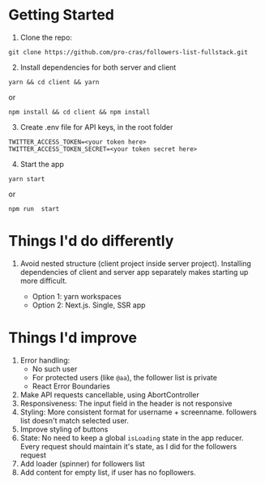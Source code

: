 # Getting Started

1. Clone the repo:

```
git clone https://github.com/pro-cras/followers-list-fullstack.git
```

2. Install dependencies for both server and client

```
yarn && cd client && yarn
```

or

```
npm install && cd client && npm install
```

3. Create .env file for API keys, in the root folder

```
TWITTER_ACCESS_TOKEN=<your token here>
TWITTER_ACCESS_TOKEN_SECRET=<your token secret here>
```

4. Start the app

```
yarn start
```

or

```
npm run  start
```

# Things I'd do differently

1.  Avoid nested structure (client project inside server project). Installing dependencies of client and server app separately makes starting up more difficult.

    - Option 1: yarn workspaces
    - Option 2: Next.js. Single, SSR app

# Things I'd improve

1. Error handling:
   - No such user
   - For protected users (like `@aa`), the follower list is private
   - React Error Boundaries
1. Make API requests cancellable, using AbortController
1. Responsiveness: The input field in the header is not responsive
1. Styling: More consistent format for username + screenname. followers list doesn't match selected user.
1. Improve styling of buttons
1. State: No need to keep a global `isLoading` state in the app reducer. Every request should maintain it's state, as I did for the followers request
1. Add loader (spinner) for followers list
1. Add content for empty list, if user has no fopllowers.
